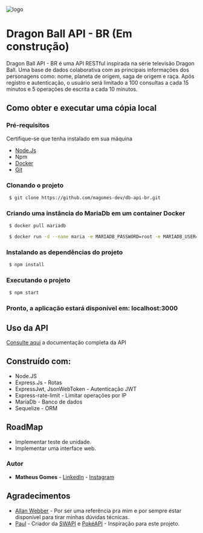 ![logo](https://img.elo7.com.br/product/original/1C553C0/painel-festa-2x1m-dragon-ball-super-goku.jpg)

# Dragon Ball API - BR (Em construção)
Dragon Ball API - BR é uma API RESTful inspirada na série televisão Dragon Ball. Uma base de dados colaborativa com as principais informações dos personagens como: nome, planeta de origem, saga de origem e raça.
Após registro e autenticação, o usuário será limitado a 100 consultas a cada 15 minutos e 5 operações de escrita a cada 10 minutos.

## Como obter e executar uma cópia local

### Pré-requisitos 
Certifique-se que tenha instalado em sua máquina
* [Node.Js](https://nodejs.org/en/download/)  
* Npm
* [Docker](https://docs.docker.com/)
* [Git](https://git-scm.com/downloads)

### Clonando o projeto
``` bash
 $ git clone https://github.com/magomes-dev/db-api-br.git
```
### Criando uma instância do MariaDb em um container Docker
``` bash
 $ docker pull mariadb
```
``` bash
 $ docker run -d --name maria -e MARIADB_PASSWORD=root -e MARIADB_USER=dbapi -e MARIADB_DATABASE=db-api-br -p 3306:3306  mariadb
```
### Instalando as dependências do projeto
``` bash
 $ npm install
```
### Executando o projeto
``` bash
 $ npm start
```

### Pronto, a aplicação estará disponível em: localhost:3000

## Uso da API
[Consulte aqui](https://documenter.getpostman.com/view/2137744/SzYbzHpb) a documentação completa da API 

## Construído com:
* Node.JS
* Express.Js - Rotas
* ExpressJwt, JsonWebToken - Autenticação JWT
* Express-rate-limit - Limitar operações por IP
* MariaDb - Banco de dados
* Sequelize - ORM

## RoadMap
* Implementar teste de unidade.
* Implementar uma interface web.

### Autor
* **Matheus Gomes** - [LinkedIn](https://www.linkedin.com/in/matheusandradegomes/) - [Instagram](https://www.instagram.com/gomesreal/)

## Agradecimentos
* [Allan Webber](https://github.com/allanweber) - Por ser uma referência pra mim e por sempre estar disponível para tirar minhas dúvidas técnicas.
* [Paul](https://github.com/phalt) - Criador da [SWAPI](https://swapi.co) e [PokéAPI](https://pokeapi.co) - Inspiração para este projeto.
